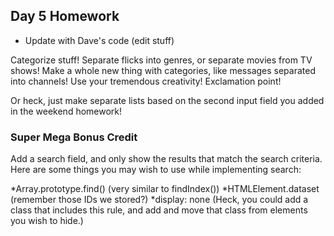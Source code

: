 ## Day 5 Homework

* Update with Dave's code (edit stuff)

Categorize stuff! Separate flicks into genres, or separate movies from TV shows! Make a whole new thing with categories, like messages separated into channels! Use your tremendous creativity! Exclamation point!

Or heck, just make separate lists based on the second input field you added in the weekend homework!

### Super Mega Bonus Credit

Add a search field, and only show the results that match the search criteria. Here are some things you may wish to use while implementing search:

*Array.prototype.find() (very similar to findIndex())
*HTMLElement.dataset (remember those IDs we stored?)
*display: none (Heck, you could add a class that includes this rule, and add and move that class from elements you wish to hide.)

